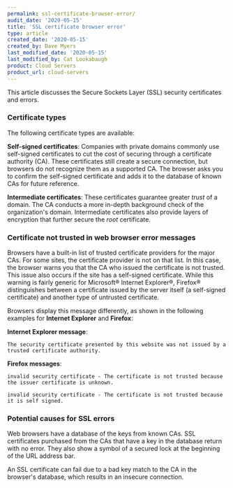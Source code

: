 ```yaml
---
permalink: ssl-certificate-browser-error/
audit_date: '2020-05-15'
title: 'SSL certificate browser error'
type: article
created_date: '2020-05-15'
created_by: Dave Myers
last_modified_date: '2020-05-15'
last_modified_by: Cat Lookabaugh
product: Cloud Servers
product_url: cloud-servers
---
```


This article discusses the Secure Sockets Layer (SSL) security certificates and errors.

### Certificate types

The following certificate types are available:

**Self-signed certificates**: Companies with private domains commonly use self-signed certificates to cut
the cost of securing through a certificate authority (CA). These certificates still create a secure connection,
but browsers do not recognize them as a supported CA. The browser asks you to confirm the
self-signed certificate and adds it to the database of known CAs for future reference.

**Intermediate certificates**: These certificates guarantee greater *trust* of a domain. The CA conducts
a more in-depth background check of the organization's domain. Intermediate certificates also provide layers
of encryption that further secure the *root* certificate. 

### Certificate not trusted in web browser error messages

Browsers have a built-in list of trusted certificate providers for the major CAs. For some sites, the
certificate provider is not on that list. In this case, the browser warns you that the CA who issued
the certificate is not trusted. This issue also occurs if the site has a self-signed certificate. While
this warning is fairly generic for Microsoft&reg; Internet Explorer&reg;, Firefox&reg; distinguishes between
a certificate issued by the server itself (a self-signed certificate) and another type of untrusted certificate.

Browsers display this message differently, as shown in the following examples for **Internet Explorer**
and **Firefox**:

**Internet Explorer message**: 

`The security certificate presented by this website was not issued by a trusted certificate authority.`

**Firefox messages**:

`invalid security certificate - The certificate is not trusted because the issuer certificate is unknown.`

`invalid security certificate - The certificate is not trusted because it is self signed.`

### Potential causes for SSL errors

Web browsers have a database of the keys from known CAs. SSL certificates purchased from the CAs that have a key in
the database return with no error. They also show a symbol of a secured lock at the
beginning of the URL address bar.

An SSL certificate can fail due to a bad key match to the CA in the browser's database, which results
in an insecure connection.
